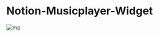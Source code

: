 # Notion-Musicplayer-Widget

![mp](https://github.com/user-attachments/assets/5d9a6bcf-994d-422c-9a4a-6e6581f773d1)
